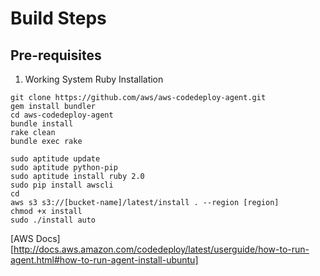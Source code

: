 # Build Steps

## Pre-requisites
1. Working System Ruby Installation

```
git clone https://github.com/aws/aws-codedeploy-agent.git
gem install bundler
cd aws-codedeploy-agent
bundle install
rake clean 
bundle exec rake
```

```
sudo aptitude update
sudo aptitude python-pip
sudo aptitude install ruby 2.0
sudo pip install awscli
cd
aws s3 s3://[bucket-name]/latest/install . --region [region]
chmod +x install
sudo ./install auto
```

[AWS Docs][http://docs.aws.amazon.com/codedeploy/latest/userguide/how-to-run-agent.html#how-to-run-agent-install-ubuntu]



